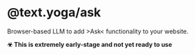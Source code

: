 # @text.yoga/ask

Browser-based LLM to add >Ask< functionality to your website.

**☣ This is extremely early-stage and not yet ready to use**
